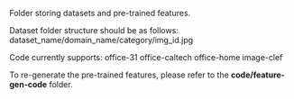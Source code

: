 Folder storing datasets and pre-trained features.

Dataset folder structure should be as follows: 
	dataset_name/domain_name/category/img_id.jpg

Code currently supports:
    office-31
    office-caltech
    office-home
    image-clef

To re-generate the pre-trained features, please refer to the **code/feature-gen-code** folder.
